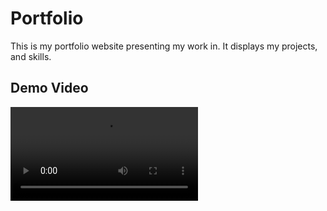 
# Portfolio


This is my portfolio website presenting my work in. It displays my projects, and skills.


## Demo Video


<video controls src="09.06.2024_08.48.18_REC.mp4" title="Title"></video>